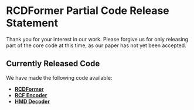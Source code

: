 # RCDFormer Partial Code Release Statement
Thank you for your interest in our work. Please forgive us for only releasing part of the core code at this time, as our paper has not yet been accepted.

## Currently Released Code

We have made the following code available:
- **[RCDFormer](models/model.py)**
- **[RCF Encoder](models/dc_decoder.py)**
- **[HMD Decoder](models/dc_decoder.py)**
